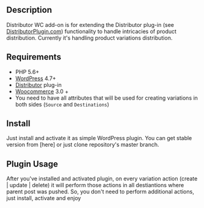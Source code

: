 ## Description

Distributor WC add-on is for extending the Distributor plug-in (see [DistributorPlugin.com](https://distributorplugin.com))
functionality to handle intricacies of product distribution.
Currently it's handling product variations distribution.

## Requirements

- PHP 5.6+
- [WordPress](http://wordpress.org) 4.7+
- [Distributor](https://github.com/NovemBit/distributor) plug-in
- [Woocommerce](https://woocommerce.com) 3.0 +
- You need to have all attributes that will be used for creating variations in both sides (`Source` and `Destinations`)

## Install
Just install and activate it as simple WordPress plugin. You can get stable version from [here] or just clone repository's master branch.

## Plugin Usage
After you've installed and activated plugin, on every variation action (create | update | delete) it will perform those actions in all destiantions where parent post was pushed. So, you don't need to perform additional actions, just install, activate and enjoy
